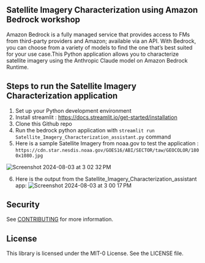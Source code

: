 ## Satellite Imagery Characterization using Amazon Bedrock workshop
Amazon Bedrock is a fully managed service that provides access to FMs from third-party providers and Amazon; available via an API. With Bedrock, you can choose from a variety of models to find the one that’s best suited for your use case.This Python application allows you to characterize satellite imagery using the Anthropic Claude model on Amazon Bedrock Runtime.

## Steps to run the Satellite Imagery Characterization application
1. Set up your Python development environment
2. Install streamlit :  https://docs.streamlit.io/get-started/installation
3. Clone this Github repo 
4. Run the bedrock python application with ```streamlit run Satellite_Imagery_Characterization_assistant.py``` command
5. Here is a sample Satellite Imagery from noaa.gov to test the application : ``` https://cdn.star.nesdis.noaa.gov/GOES16/ABI/SECTOR/taw/GEOCOLOR/1800x1080.jpg ```

![Screenshot 2024-08-03 at 3 02 32 PM](https://github.com/user-attachments/assets/8c2aa26c-f21e-4df2-9dbb-5cceb4982165)

6. Here is the output from the Satellite_Imagery_Characterization_assistant app:
![Screenshot 2024-08-03 at 3 00 17 PM](https://github.com/user-attachments/assets/a433baff-5d1c-4385-8ee5-f7a51f83e4fb)

## Security

See [CONTRIBUTING](CONTRIBUTING.md#security-issue-notifications) for more information.

## License

This library is licensed under the MIT-0 License. See the LICENSE file.

